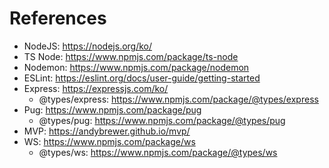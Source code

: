 # References

- NodeJS: https://nodejs.org/ko/
- TS Node: https://www.npmjs.com/package/ts-node
- Nodemon: https://www.npmjs.com/package/nodemon
- ESLint: https://eslint.org/docs/user-guide/getting-started
- Express: https://expressjs.com/ko/
  - @types/express: https://www.npmjs.com/package/@types/express
- Pug: https://www.npmjs.com/package/pug
  - @types/pug: https://www.npmjs.com/package/@types/pug
- MVP: https://andybrewer.github.io/mvp/
- WS: https://www.npmjs.com/package/ws
  - @types/ws: https://www.npmjs.com/package/@types/ws
